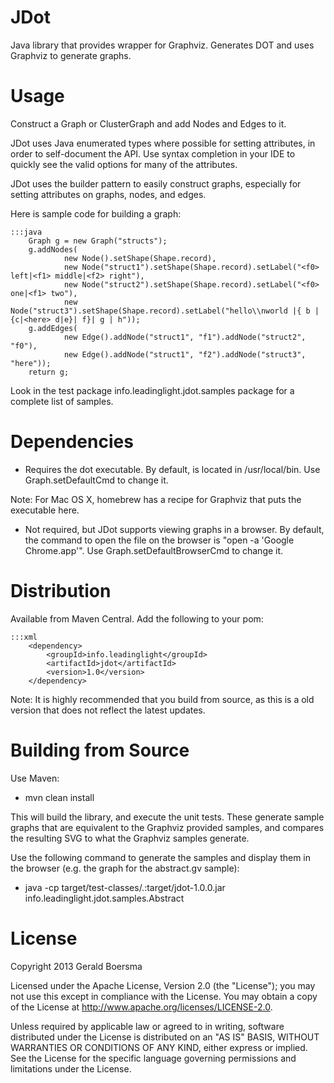 JDot
====

Java library that provides wrapper for Graphviz. Generates DOT and uses Graphviz to generate graphs.

Usage
=====

Construct a Graph or ClusterGraph and add Nodes and Edges to it.

JDot uses Java enumerated types where possible for setting attributes, in order to self-document
the API. Use syntax completion in your IDE to quickly see the valid options for many of the 
attributes.

JDot uses the builder pattern to easily construct graphs, especially for setting attributes on graphs, nodes, and edges.

Here is sample code for building a graph: 

    :::java
        Graph g = new Graph("structs");
        g.addNodes(
                new Node().setShape(Shape.record),
                new Node("struct1").setShape(Shape.record).setLabel("<f0> left|<f1> middle|<f2> right"),
                new Node("struct2").setShape(Shape.record).setLabel("<f0> one|<f1> two"),
                new Node("struct3").setShape(Shape.record).setLabel("hello\\nworld |{ b |{c|<here> d|e}| f}| g | h"));
        g.addEdges(
                new Edge().addNode("struct1", "f1").addNode("struct2", "f0"),
                new Edge().addNode("struct1", "f2").addNode("struct3", "here"));
        return g;

Look in the test package info.leadinglight.jdot.samples package for a complete list of samples.

Dependencies
============

- Requires the dot executable. By default, is located in /usr/local/bin. Use Graph.setDefaultCmd to change it.

Note: For Mac OS X, homebrew has a recipe for Graphviz that puts the executable here.

- Not required, but JDot supports viewing graphs in a browser. By default, the command to open the file on the browser is "open -a 'Google Chrome.app'". Use Graph.setDefaultBrowserCmd to change it.

Distribution
============

Available from Maven Central. Add the following to your pom:

    :::xml
        <dependency>
            <groupId>info.leadinglight</groupId>
            <artifactId>jdot</artifactId>
            <version>1.0</version>
        </dependency>

Note: It is highly recommended that you build from source, as this is a old version that does not reflect the latest updates.

Building from Source
====================

Use Maven:

- mvn clean install

This will build the library, and execute the unit tests. These generate sample graphs that are equivalent
to the Graphviz provided samples, and compares the resulting SVG to what the Graphviz samples generate.

Use the following command to generate the samples and display them in the browser (e.g. the graph for the abstract.gv sample):

- java -cp target/test-classes/.:target/jdot-1.0.0.jar info.leadinglight.jdot.samples.Abstract

License
=======

Copyright 2013 Gerald Boersma

Licensed under the Apache License, Version 2.0 (the "License");
you may not use this except in compliance with the License.
You may obtain a copy of the License at http://www.apache.org/licenses/LICENSE-2.0.

Unless required by applicable law or agreed to in writing, software
distributed under the License is distributed on an "AS IS" BASIS,
WITHOUT WARRANTIES OR CONDITIONS OF ANY KIND, either express or implied.
See the License for the specific language governing permissions and
limitations under the License.

